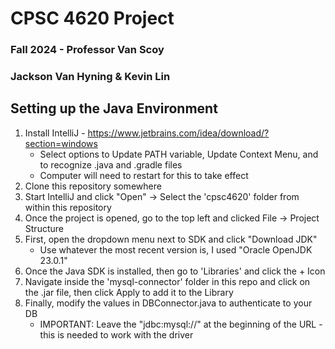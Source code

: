 # CPSC 4620 Project
### Fall 2024 - Professor Van Scoy
### Jackson Van Hyning & Kevin Lin

## Setting up the Java Environment
1. Install IntelliJ - https://www.jetbrains.com/idea/download/?section=windows
   - Select options to Update PATH variable, Update Context Menu, and to recognize .java and .gradle files
   - Computer will need to restart for this to take effect
2. Clone this repository somewhere
3. Start IntelliJ and click "Open" -> Select the 'cpsc4620' folder from within this repository
4. Once the project is opened, go to the top left and clicked File -> Project Structure
5. First, open the dropdown menu next to SDK and click "Download JDK"
   - Use whatever the most recent version is, I used "Oracle OpenJDK 23.0.1"
6. Once the Java SDK is installed, then go to 'Libraries' and click the + Icon
7. Navigate inside the 'mysql-connector' folder in this repo and click on the .jar file, then click Apply to add it to the Library
8. Finally, modify the values in DBConnector.java to authenticate to your DB
   - IMPORTANT: Leave the "jdbc:mysql://" at the beginning of the URL - this is needed to work with the driver
